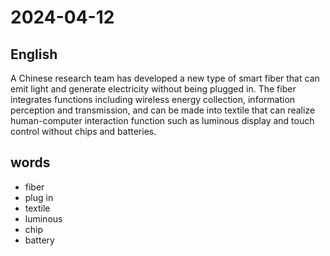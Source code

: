 # 2024-04-12

## English
A Chinese research team has developed a
new type of smart fiber that can emit light
and generate electricity without being
plugged in. The fiber integrates functions
including wireless energy collection,
information perception and transmission,
and can be made into textile that can
realize human-computer interaction
function such as luminous display and
touch control without chips and batteries.


## words
* fiber
* plug in
* textile
* luminous
* chip
* battery
